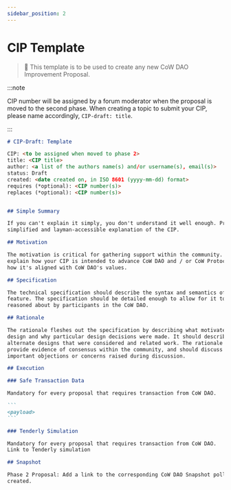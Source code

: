 ```yaml
---
sidebar_position: 2
---
```


# CIP Template

> 📜 This template is to be used to create any new CoW DAO Improvement Proposal.

:::note

CIP number will be assigned by a forum moderator when the proposal is moved to the second phase. When creating a topic to submit your CIP, please name accordingly, `CIP-draft: title`.

:::

````md
# CIP-Draft: Template

CIP: <to be assigned when moved to phase 2>
title: <CIP title>
author: <a list of the authors name(s) and/or username(s), email(s)>
status: Draft
created: <date created on, in ISO 8601 (yyyy-mm-dd) format>
requires (*optional): <CIP number(s)>
replaces (*optional): <CIP number(s)>


## Simple Summary

If you can't explain it simply, you don't understand it well enough. Provide a
simplified and layman-accessible explanation of the CIP.

## Motivation

The motivation is critical for gathering support within the community. Please
explain how your CIP is intended to advance CoW DAO and / or CoW Protocol, and
how it's aligned with CoW DAO's values.

## Specification

The technical specification should describe the syntax and semantics of any new
feature. The specification should be detailed enough to allow for it to be
reasoned about by participants in the CoW DAO.

## Rationale

The rationale fleshes out the specification by describing what motivated the
design and why particular design decisions were made. It should describe
alternate designs that were considered and related work. The rationale may also
provide evidence of consensus within the community, and should discuss
important objections or concerns raised during discussion.

## Execution

### Safe Transaction Data

Mandatory for every proposal that requires transaction from CoW DAO.

```
<payload>
```

### Tenderly Simulation

Mandatory for every proposal that requires transaction from CoW DAO.
Link to Tenderly simulation

## Snapshot

Phase 2 Proposal: Add a link to the corresponding CoW DAO Snapshot poll you've
created.
````